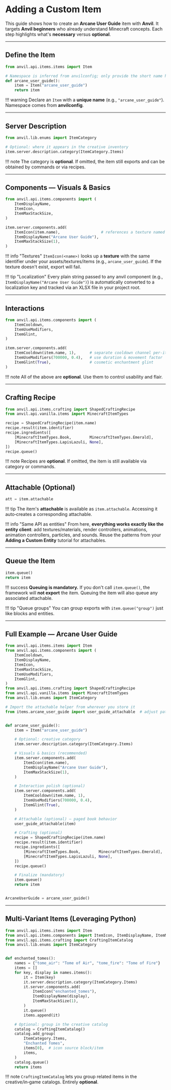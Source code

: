 # Adding a Custom Item

This guide shows how to create an **Arcane User Guide** item with **Anvil**. It targets **Anvil beginners** who already understand Minecraft concepts. Each step highlights what's **necessary** versus **optional**.

---

## Define the Item

```py title="items/arcane_user_guide.py"
from anvil.api.items.items import Item

# Namespace is inferred from anvilconfig; only provide the short name here.
def arcane_user_guide():
    item = Item("arcane_user_guide")
    return item
```

!!! warning
    Declare an `Item` with a **unique name** (e.g., `"arcane_user_guide"`). Namespace comes from **anvilconfig**.

---

## Server Description

```py title="server description"
from anvil.lib.enums import ItemCategory

# Optional: where it appears in the creative inventory
item.server.description.category(ItemCategory.Items)
```

!!! note
    The category is **optional**. If omitted, the item still exports and can be obtained by commands or via recipes.

---

## Components — Visuals & Basics

```py title="components: visuals & basics"
from anvil.api.items.components import (
    ItemDisplayName,
    ItemIcon,
    ItemMaxStackSize,
)

item.server.components.add(
    ItemIcon(item.name),                  # references a texture named like the item
    ItemDisplayName("Arcane User Guide"),
    ItemMaxStackSize(1),
)
```

!!! info "Textures"
    `ItemIcon(<name>)` looks up a **texture** with the same identifier under your assets/textures/items (e.g., `arcane_user_guide`). If the texture doesn't exist, export will fail.

!!! tip "Localization"
    Every plain string passed to any anvil component (e.g., `ItemDisplayName("Arcane User Guide")`) is automatically converted to a localization key and tracked via an XLSX file in your project root.

---

## Interactions

```py title="interactions"
from anvil.api.items.components import (
    ItemCooldown,
    ItemUseModifiers,
    ItemGlint,
)

item.server.components.add(
    ItemCooldown(item.name, 1),      # separate cooldown channel per-item-name
    ItemUseModifiers(700000, 0.4),   # use duration & movement factor
    ItemGlint(True),                 # cosmetic enchantment glint
)
```

!!! note
    All of the above are **optional**. Use them to control usability and flair.

---

## Crafting Recipe

```py title="crafting"
from anvil.api.items.crafting import ShapedCraftingRecipe
from anvil.api.vanilla.items import MinecraftItemTypes

recipe = ShapedCraftingRecipe(item.name)
recipe.result(item.identifier)
recipe.ingredients([
    [MinecraftItemTypes.Book,        MinecraftItemTypes.Emerald],
    [MinecraftItemTypes.LapisLazuli, None],
])
recipe.queue()
```

!!! note
    Recipes are **optional**. If omitted, the item is still available via category or commands.

---

## Attachable (Optional)

```py title="attachable: minimal setup"
att = item.attachable
```

!!! tip
    The item's **attachable** is available as `item.attachable`. Accessing it auto‑creates a corresponding attachable.

!!! info "Same API as entities"
    From here, **everything works exactly like the entity client**: add textures/materials, render controllers, animations, animation controllers, particles, and sounds. Reuse the patterns from your **Adding a Custom Entity** tutorial for attachables.

---

## Queue the Item

```py title="finalize"
item.queue()
return item
```

!!! success
    **Queuing is mandatory.** If you don't call `item.queue()`, the framework will **not export** the item.
    Queuing the item will also queue any associated attachable.

!!! tip "Queue groups"
    You can group exports with `item.queue("group")` just like blocks and entities.

---

## Full Example — Arcane User Guide

```py title="items/arcane_user_guide.py"
from anvil.api.items.items import Item
from anvil.api.items.components import (
    ItemCooldown,
    ItemDisplayName,
    ItemIcon,
    ItemMaxStackSize,
    ItemUseModifiers,
    ItemGlint,
)
from anvil.api.items.crafting import ShapedCraftingRecipe
from anvil.api.vanilla.items import MinecraftItemTypes
from anvil.lib.enums import ItemCategory

# Import the attachable helper from wherever you store it
from items.arcane_user_guide import user_guide_attachable  # adjust path to your layout


def arcane_user_guide():
    item = Item("arcane_user_guide")

    # Optional: creative category
    item.server.description.category(ItemCategory.Items)

    # Visuals & basics (recommended)
    item.server.components.add(
        ItemIcon(item.name),
        ItemDisplayName("Arcane User Guide"),
        ItemMaxStackSize(1),
    )

    # Interaction polish (optional)
    item.server.components.add(
        ItemCooldown(item.name, 1),
        ItemUseModifiers(700000, 0.4),
        ItemGlint(True),
    )

    # Attachable (optional) — paged book behavior
    user_guide_attachable(item)

    # Crafting (optional)
    recipe = ShapedCraftingRecipe(item.name)
    recipe.result(item.identifier)
    recipe.ingredients([
        [MinecraftItemTypes.Book,        MinecraftItemTypes.Emerald],
        [MinecraftItemTypes.LapisLazuli, None],
    ])
    recipe.queue()

    # Finalize (mandatory)
    item.queue()
    return item


ArcaneUserGuide = arcane_user_guide()
```

---

## Multi‑Variant Items (Leveraging Python)

```py title="items/enchanted_tomes.py"
from anvil.api.items.items import Item
from anvil.api.items.components import ItemIcon, ItemDisplayName, ItemMaxStackSize
from anvil.api.items.crafting import CraftingItemCatalog
from anvil.lib.enums import ItemCategory


def enchanted_tomes():
    names = {"tome_air": "Tome of Air", "tome_fire": "Tome of Fire"}
    items = []
    for key, display in names.items():
        it = Item(key)
        it.server.description.category(ItemCategory.Items)
        it.server.components.add(
            ItemIcon("enchanted_tomes"),
            ItemDisplayName(display),
            ItemMaxStackSize(1),
        )
        it.queue()
        items.append(it)

    # Optional: group in the creative catalog
    catalog = CraftingItemCatalog()
    catalog.add_group(
        ItemCategory.Items,
        "Enchanted Tomes",
        items[0],  # icon source block/item
        items,
    )
    catalog.queue()
    return items
```

!!! note
    `CraftingItemCatalog` lets you group related items in the creative/in‑game catalogs. Entirely **optional**.
